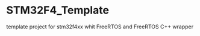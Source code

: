STM32F4_Template
================

template project for stm32f4xx whit FreeRTOS and FreeRTOS C++ wrapper
